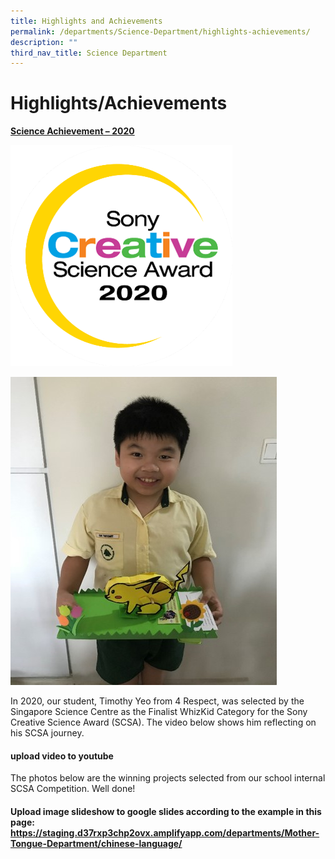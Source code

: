 ```yaml
---
title: Highlights and Achievements
permalink: /departments/Science-Department/highlights-achievements/
description: ""
third_nav_title: Science Department
---
```

# Highlights/Achievements
<b><u>Science Achievement – 2020</u></b>

![](/images/Departments/Science%20Department/logo.png)

![](/images/Departments/Science%20Department/Timothy.jpg)

In 2020, our student, Timothy Yeo from 4 Respect, was selected by the Singapore Science Centre as the Finalist WhizKid Category for the Sony Creative Science Award (SCSA). The video below shows him reflecting on his SCSA journey.

#### upload video to youtube

The photos below are the winning projects selected from our school internal SCSA Competition. Well done!

#### Upload image slideshow to google slides according to the example in this page: https://staging.d37rxp3chp2ovx.amplifyapp.com/departments/Mother-Tongue-Department/chinese-language/